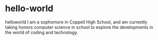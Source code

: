 # hello-world
helloworld
I am a sophomore in Coppell High School, and am currently taking honors computer science in school to explore the developments in the world of coding and technology. 
